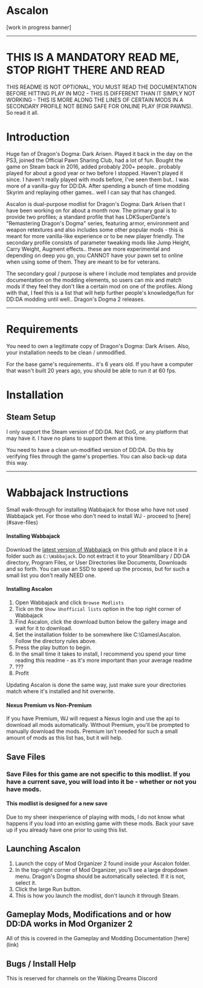 # Ascalon

[work in progress banner]

---

# THIS IS A MANDATORY READ ME, STOP RIGHT THERE AND READ

THIS README IS NOT OPTIONAL, YOU MUST READ THE DOCUMENTATION BEFORE HITTING PLAY IN MO2 - THIS IS DIFFERENT THAN IT SIMPLY NOT WORKING - THIS IS MORE ALONG THE LINES OF CERTAIN MODS IN A SECONDARY PROFILE NOT BEING SAFE FOR ONLINE PLAY (FOR PAWNS). So read it all.

# Introduction

Huge fan of Dragon's Dogma: Dark Arisen. Played it back in the day on the PS3, joined the Official Pawn Sharing Club, had a lot of fun. Bought the game on Steam back in 2016, added probably 200+ people.. probably played for about a good year or two before I stopped. Haven't played it since. I haven't really played with mods before, I've seen them but.. I was more of a vanilla-guy for DD:DA. After spending a bunch of time modding Skyrim and replaying other games.. well I can say that has changed.

Ascalon is dual-purpose modlist for Dragon's Dogma: Dark Arisen that I have been working on for about a month now. The primary goal is to provide two profiles; a standard profile that has LDKSuperDante's "Remastering Dragon's Dogma" series, featuring armor, environment and weapon retextures and also includes some other popular mods - this is meant for more vanilla-like experience or to be new player friendly. The secondary profile consists of parameter tweaking mods like Jump Height, Carry Weight, Augment effects.. these are more experimental and depending on deep you go, you CANNOT have your pawn set to online when using some of them. They are meant to be for veterans.

The secondary goal / purpose is where I include mod templates and provide documentation on the modding elements, so users can mix and match mods if they feel they don't like a certain mod on one of the profiles. Along with that, I feel this is a list that will help further people's knowledge/fun for DD:DA modding until well.. Dragon's Dogma 2 releases.

---

# Requirements

You need to own a legitimate copy of Dragon's Dogma: Dark Arisen. Also, your installation needs to be clean / unmodified. 

For the base game's requirements.. it's 6 years old. If you have a computer that wasn't built 20 years ago, you should be able to run it at 60 fps.

# Installation

## Steam Setup

I only support the Steam version of DD:DA. Not GoG, or any platform that may have it. I have no plans to support them at this time.

You need to have a clean un-modified version of DD:DA. Do this by verifying files through the game's properties. You can also back-up data this way. 

---

# Wabbajack Instructions

Small walk-through for installing Wabbajack for those who have not used Wabbajack yet. For those who don't need to install WJ - proceed to [here] (#save-files)

#### Installing Wabbajack

Download the [latest version of Wabbajack]((https://github.com/wabbajack-tools/wabbajack/releases)) on this github and place it in a folder such as `C:\Wabbajack`. Do not extract it to your Steamlibary / DD:DA directory, Program Files, or User Directories like Documents, Downloads and so forth. You can use an SSD to speed up the process, but for such a small list you don't really NEED one.

#### Installing Ascalon 

1. Open Wabbajack and click `Browse Modlists`
2. Tick on the `Show Unofficial lists` option in the top right corner of Wabbajack
3. Find Ascalon, click the download button below the gallery image and wait for it to download.
4. Set the installation folder to be somewhere like C:\Games\Ascalon. Follow the directory rules above.
5. Press the play button to begin.
6. In the small time it takes to install, I recommend you spend your time reading this readme - as it's more important than your average readme
7. ???
8. Profit

Updating Ascalon is done the same way, just make sure your directories match where it's installed and hit overwrite.

#### Nexus Premium vs Non-Premium

If you have Premium, WJ will request a Nexus login and use the api to download all mods automatically. Without Premium, you'll be prompted to manually download the mods. Premium isn't needed for such a small amount of mods as this list has, but it will help.


## Save Files

### Save Files for this game are not specific to this modlist. If you have a current save, you will load into it be - whether or not you have mods.
#### This modlist is designed for a new save

Due to my sheer inexperience of playing with mods, I do not know what happens if you load into an existing game with these mods. Back your save up if you already have one prior to using this list.

## Launching Ascalon

1. Launch the copy of Mod Organizer 2 found inside your Ascalon folder.
2. In the top-right corner of Mod Organizer, you’ll see a large dropdown menu. Dragon's Dogma should be automatically selected. If it is not, select it.
3. Click the large Run button.
4. This is how you launch the modlist, don't launch it through Steam.


## Gameplay Mods, Modifications and or how DD:DA works in Mod Organizer 2

All of this is covered in the Gameplay and Modding Documentation [here] (link)

## Bugs / Install Help

This is reserved for channels on the Waking Dreams Discord
